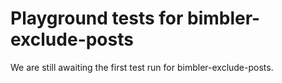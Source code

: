 # Playground tests for bimbler-exclude-posts
We are still awaiting the first test run for bimbler-exclude-posts.
